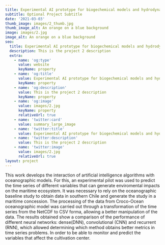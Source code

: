 ```yaml
---
title: Experimental AI prototype for biogechemical models and hydrodynamic oceanographic centers crop for prediction of variables and environmental impact.
subtitle: Optional Project Subtitle
date: '2021-03-03'
thumb_image: images/2_thumb.jpg
thumb_image_alt: An orange on a blue background
image: images/2.jpg
image_alt: An orange on a blue background
seo:
  title: Experimental AI prototype for biogechemical models and hydrodynamic oceanographic centers crop for prediction of variables and environmental impact.
  description: This is the project 2 description
  extra:
    - name: 'og:type'
      value: website
      keyName: property
    - name: 'og:title'
      value: Experimental AI prototype for biogechemical models and hydrodynamic oceanographic centers crop for prediction of variables and environmental impact.
      keyName: property
    - name: 'og:description'
      value: This is the project 2 description
      keyName: property
    - name: 'og:image'
      value: images/2.jpg
      keyName: property
      relativeUrl: true
    - name: 'twitter:card'
      value: summary_large_image
    - name: 'twitter:title'
      value: Experimental AI prototype for biogechemical models and hydrodynamic oceanographic centers crop for prediction of variables and environmental impact.
    - name: 'twitter:description'
      value: This is the project 2 description
    - name: 'twitter:image'
      value: images/2.jpg
      relativeUrl: true
layout: project
---
```


This work develops the interaction of artificial intelligence algorithms with oceanographic models. For this, an experimental pilot was used to predict the time series of different variables that can generate enviromental impacts on the maritime ecosystem. It was necessary to rely on the oceanographic baseline study to obtain data in southern Chile and generate the study in a maritime concession. The processing of the data from Croco-Ocean oceanographic model was carried out through a transformation of the time series from the NetCDF to CSV forma, allowing a better manipulation of the data. The results obtained show a comparison of the performance of different neural networks: dense(DNN), convolutional (CNN) and recurrent (RNN), which allowed determining which method obtains better metrics in time series problems. In order to be able to monitor and predict the variables that affect the cultivation center.